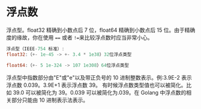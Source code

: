 # 浮点数

浮点型。float32 精确到小数点后 7 位，float64 精确到小数点后 15 位。由于精确度的缘故，你在使用 `==` 或者 `!=`来比较浮点数时应当非常小心。

```go
浮点型（IEEE-754 标准）:
float32:（+- 1e-45 -> +- 3.4 * 1e38）32位浮点类型

float64:（+- 5 1e-324 -> 107 1e308）64位浮点类型
```

浮点型中指数部分由"E"或"e"以及带正负号的 10 进制整数表示。例:3.9E-2 表示浮点数 0.039。3.9E+1 表示浮点数 39。
有时候浮点数类型值也可以被简化。比如 39.0 可以被简化为 39。0.039 可以被简化为.039。在 Golang 中浮点数的相关部分只能由 10 进制表示法表示。

[参考资料]: (https://github.com/KeKe-Li/For-learning-Go-Tutorial/blob/master/src/chapter02/01.0.md#%E6%95%B4%E5%9E%8B)
